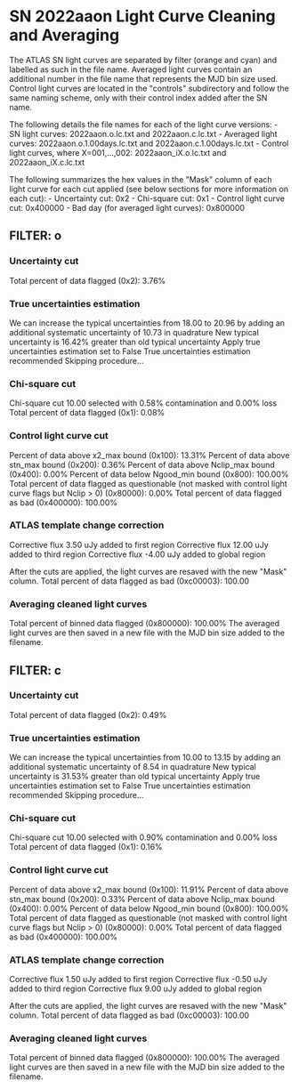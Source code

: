 # SN 2022aaon Light Curve Cleaning and Averaging

The ATLAS SN light curves are separated by filter (orange and cyan) and labelled as such in the file name. Averaged light curves contain an additional number in the file name that represents the MJD bin size used. Control light curves are located in the "controls" subdirectory and follow the same naming scheme, only with their control index added after the SN name.

The following details the file names for each of the light curve versions:
	- SN light curves: 2022aaon.o.lc.txt and 2022aaon.c.lc.txt
	- Averaged light curves: 2022aaon.o.1.00days.lc.txt and 2022aaon.c.1.00days.lc.txt
	- Control light curves, where X=001,...,002: 2022aaon_iX.o.lc.txt and 2022aaon_iX.c.lc.txt

The following summarizes the hex values in the "Mask" column of each light curve for each cut applied (see below sections for more information on each cut): 
	- Uncertainty cut: 0x2
	- Chi-square cut: 0x1
	- Control light curve cut: 0x400000
	- Bad day (for averaged light curves): 0x800000

## FILTER: o

### Uncertainty cut
Total percent of data flagged (0x2): 3.76%

### True uncertainties estimation
We can increase the typical uncertainties from 18.00 to 20.96 by adding an additional systematic uncertainty of 10.73 in quadrature
New typical uncertainty is 16.42% greater than old typical uncertainty
Apply true uncertainties estimation set to False
True uncertainties estimation recommended
Skipping procedure...

### Chi-square cut
Chi-square cut 10.00 selected with 0.58% contamination and 0.00% loss
Total percent of data flagged (0x1): 0.08%

### Control light curve cut
Percent of data above x2_max bound (0x100): 13.31%
Percent of data above stn_max bound (0x200): 0.36%
Percent of data above Nclip_max bound (0x400): 0.00%
Percent of data below Ngood_min bound (0x800): 100.00%
Total percent of data flagged as questionable (not masked with control light curve flags but Nclip > 0) (0x80000): 0.00%
Total percent of data flagged as bad (0x400000): 100.00%

### ATLAS template change correction
Corrective flux 3.50 uJy added to first region
Corrective flux 12.00 uJy added to third region
Corrective flux -4.00 uJy added to global region

After the cuts are applied, the light curves are resaved with the new "Mask" column.
Total percent of data flagged as bad (0xc00003): 100.00

### Averaging cleaned light curves
Total percent of binned data flagged (0x800000): 100.00%
The averaged light curves are then saved in a new file with the MJD bin size added to the filename.

## FILTER: c

### Uncertainty cut
Total percent of data flagged (0x2): 0.49%

### True uncertainties estimation
We can increase the typical uncertainties from 10.00 to 13.15 by adding an additional systematic uncertainty of 8.54 in quadrature
New typical uncertainty is 31.53% greater than old typical uncertainty
Apply true uncertainties estimation set to False
True uncertainties estimation recommended
Skipping procedure...

### Chi-square cut
Chi-square cut 10.00 selected with 0.90% contamination and 0.00% loss
Total percent of data flagged (0x1): 0.16%

### Control light curve cut
Percent of data above x2_max bound (0x100): 11.91%
Percent of data above stn_max bound (0x200): 0.33%
Percent of data above Nclip_max bound (0x400): 0.00%
Percent of data below Ngood_min bound (0x800): 100.00%
Total percent of data flagged as questionable (not masked with control light curve flags but Nclip > 0) (0x80000): 0.00%
Total percent of data flagged as bad (0x400000): 100.00%

### ATLAS template change correction
Corrective flux 1.50 uJy added to first region
Corrective flux -0.50 uJy added to third region
Corrective flux 9.00 uJy added to global region

After the cuts are applied, the light curves are resaved with the new "Mask" column.
Total percent of data flagged as bad (0xc00003): 100.00

### Averaging cleaned light curves
Total percent of binned data flagged (0x800000): 100.00%
The averaged light curves are then saved in a new file with the MJD bin size added to the filename.